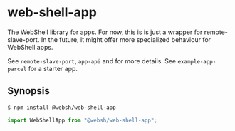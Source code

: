 # web-shell-app
The WebShell library for apps. For now, this is is just a wrapper for remote-slave-port. In the future, it might offer more specialized behaviour for WebShell apps.

See `remote-slave-port`, `app-api` and for more details.
See `example-app-parcel` for a starter app.

## Synopsis
````bash
$ npm install @websh/web-shell-app
````

````js
import WebShellApp from "@websh/web-shell-app";
````
